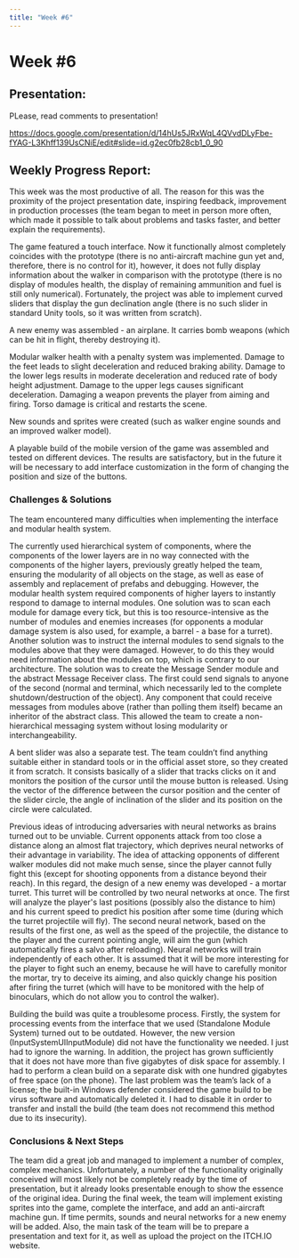 ```yaml
---
title: "Week #6"
---
```


# **Week #6**

## **Presentation**:

PLease, read comments to presentation!

https://docs.google.com/presentation/d/14hUs5JRxWqL4QVvdDLyFbe-fYAG-L3Khff139UsCNiE/edit#slide=id.g2ec0fb28cb1_0_90

## **Weekly Progress Report**:

This week was the most productive of all. The reason for this was the proximity of the project presentation date, inspiring feedback, improvement in production processes (the team began to meet in person more often, which made it possible to talk about problems and tasks faster, and better explain the requirements).

The game featured a touch interface. Now it functionally almost completely coincides with the prototype (there is no anti-aircraft machine gun yet and, therefore, there is no control for it), however, it does not fully display information about the walker in comparison with the prototype (there is no display of modules health, the display of remaining ammunition and fuel is still only numerical). Fortunately, the project was able to implement curved sliders that display the gun declination angle (there is no such slider in standard Unity tools, so it was written from scratch).

A new enemy was assembled - an airplane. It carries bomb weapons (which can be hit in flight, thereby destroying it).

Modular walker health with a penalty system was implemented. Damage to the feet leads to slight deceleration and reduced braking ability. Damage to the lower legs results in moderate deceleration and reduced rate of body height adjustment. Damage to the upper legs causes significant deceleration. Damaging a weapon prevents the player from aiming and firing. Torso damage is critical and restarts the scene.

New sounds and sprites were created (such as walker engine sounds and an improved walker model).

A playable build of the mobile version of the game was assembled and tested on different devices. The results are satisfactory, but in the future it will be necessary to add interface customization in the form of changing the position and size of the buttons.

### **Challenges & Solutions**

The team encountered many difficulties when implementing the interface and modular health system.

The currently used hierarchical system of components, where the components of the lower layers are in no way connected with the components of the higher layers, previously greatly helped the team, ensuring the modularity of all objects on the stage, as well as ease of assembly and replacement of prefabs and debugging. However, the modular health system required components of higher layers to instantly respond to damage to internal modules. One solution was to scan each module for damage every tick, but this is too resource-intensive as the number of modules and enemies increases (for opponents a modular damage system is also used, for example, a barrel - a base for a turret). Another solution was to instruct the internal modules to send signals to the modules above that they were damaged. However, to do this they would need information about the modules on top, which is contrary to our architecture. The solution was to create the Message Sender module and the abstract Message Receiver class. The first could send signals to anyone of the second (normal and terminal, which necessarily led to the complete shutdown/destruction of the object). Any component that could receive messages from modules above (rather than polling them itself) became an inheritor of the abstract class. This allowed the team to create a non-hierarchical messaging system without losing modularity or interchangeability.

A bent slider was also a separate test. The team couldn’t find anything suitable either in standard tools or in the official asset store, so they created it from scratch. It consists basically of a slider that tracks clicks on it and monitors the position of the cursor until the mouse button is released. Using the vector of the difference between the cursor position and the center of the slider circle, the angle of inclination of the slider and its position on the circle were calculated.

Previous ideas of introducing adversaries with neural networks as brains turned out to be unviable. Current opponents attack from too close a distance along an almost flat trajectory, which deprives neural networks of their advantage in variability. The idea of ​​​​attacking opponents of different walker modules did not make much sense, since the player cannot fully fight this (except for shooting opponents from a distance beyond their reach). In this regard, the design of a new enemy was developed - a mortar turret. This turret will be controlled by two neural networks at once. The first will analyze the player's last positions (possibly also the distance to him) and his current speed to predict his position after some time (during which the turret projectile will fly). The second neural network, based on the results of the first one, as well as the speed of the projectile, the distance to the player and the current pointing angle, will aim the gun (which automatically fires a salvo after reloading). Neural networks will train independently of each other. It is assumed that it will be more interesting for the player to fight such an enemy, because he will have to carefully monitor the mortar, try to deceive its aiming, and also quickly change his position after firing the turret (which will have to be monitored with the help of binoculars, which do not allow you to control the walker).

Building the build was quite a troublesome process. Firstly, the system for processing events from the interface that we used (Standalone Module System) turned out to be outdated. However, the new version (InputSystemUIInputModule) did not have the functionality we needed. I just had to ignore the warning. In addition, the project has grown sufficiently that it does not have more than five gigabytes of disk space for assembly. I had to perform a clean build on a separate disk with one hundred gigabytes of free space (on the phone). The last problem was the team’s lack of a license; the built-in Windows defender considered the game build to be virus software and automatically deleted it. I had to disable it in order to transfer and install the build (the team does not recommend this method due to its insecurity).

### **Conclusions & Next Steps**

The team did a great job and managed to implement a number of complex, complex mechanics. Unfortunately, a number of the functionality originally conceived will most likely not be completely ready by the time of presentation, but it already looks presentable enough to show the essence of the original idea. During the final week, the team will implement existing sprites into the game, complete the interface, and add an anti-aircraft machine gun. If time permits, sounds and neural networks for a new enemy will be added. Also, the main task of the team will be to prepare a presentation and text for it, as well as upload the project on the ITCH.IO website.
